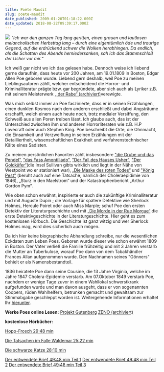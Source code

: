 ```yaml
---
title: Poète Maudit
slug: poete-maudit
date_published: 2009-01-20T01:18:22.000Z
date_updated: 2018-08-22T09:39:17.000Z
---
```


![](//images.zeno.org/Literatur/I/250-326/poe000.jpg)
*"Ich war den ganzen Tag lang geritten, einen grauen und lautlosen melancholischen Herbsttag lang – durch eine eigentümlich öde und traurige Gegend, auf die erdrückend schwer die Wolken herabhingen. Da endlich, als die Schatten des Abends herniedersanken, sah ich das Stammschloß der Usher vor mir.“*

Ich weiß gar nicht wo ich das gelesen habe. Dennoch weise ich liebend gerne daraufhin, dass heute vor  200 Jahren, am  19.01.1809 in Boston, Edgar Allen Poe  geboren wurde.  Liebend gern deshalb, weil Poe zu meinen Lieblingsautoren zählt, welcher entscheidend die Horror- und Kriminalliteratur prägte bzw. gar begründete, aber sich auch als Lyriker  z.B. mit seinem Meisterwerk [„ der Rabe“ (archiviert)](http://web.archive.org/web/20130108223519/http://www.zeno.org:80/Literatur/M/Poe,%20Edgar%20Allan/Gedichte/Der%20Rabe)verewigte.

Was mich selbst immer an Poe faszinierte,  dass er in seinen Erzählungen, einen  dunklen Kosmos nach dem anderen erschließt und  dabei Angsträume erschafft, welch einem auch heute noch, trotz medialer Versiffung, den Schweiß aus allen Poren treiben lässt. Ich glaube auch, das ist der Unterschied zwischen ihm und anderen Horrorliteraten wie z.B.  H.P Lovecraft oder auch Stephen King. Poe beschreibt die Orte, die Ohnmacht, die Einsamkeit und Verzweiflung in seinen Erzählungen mit der Detailliertheit, wissenschaftlichen Exaktheit und verfahrenstechnischer Kälte eines Sadisten.

Zu meinen persönlichen Favoriten zählt insbesondere ["die Grube und das Pendel"](http://www.zeno.org/Literatur/M/Poe,+Edgar+Allan/Erzählungen/Wassergrube+und+Pendel), ["das Fass Amontillado"](http://www.zeno.org/Literatur/M/Poe,+Edgar+Allan/Erzählungen/Das+Faß+Amontillado), ["Der Fall des Hauses Usher"](http://www.zeno.org/Literatur/M/Poe,+Edgar+Allan/Erzählungen/Der+Untergang+des+Hauses+Usher), ["Der Goldkäfer“](http://gutenberg.spiegel.de/?id=5&amp;xid=4206&amp;kapitel=1)(die Insel Sullivan gibts wirklich und liegt in der Nähe von Westpoint wo er stationiert war), [„Die Maske des roten Todes“](http://www.zeno.org/Literatur/M/Poe,+Edgar+Allan/Erzählungen/Die+Maske+des+roten+Todes) und ["König Pest"](http://www.zeno.org/Literatur/M/Poe,+Edgar+Allan/Erzählungen/König+Pest) (beruht auch auf eine Tatsache, nämlich der Choleraepidimie von 1846), „Sturz in den Maelstrom“ und der Katastrophenbericht „Arthur Gordon Pym“.

Wie oben schon erwähnt, inspirierte er auch die zukünftige Kriminalliteratur und mit Auguste Dupin ; die Vorlage für spätere Detektive wie Sherlock Holmes, Hercule Poiret oder auch Miss Marple; schuf Poe den ersten Detektiv der Literaturgeschichte und mit [„Die Morde in der Rue Morgue“](http://www.zeno.org/Literatur/M/Poe,+Edgar+Allan/Erzählungen/Der+Doppelmord+in+der+Rue+Morgue) die erste Detektivgeschichte in der Literaturgeschichte.  Hier geht es zum kostenlosen Hörbuch. Die Geschichte ist ganz witzig und wer Sherlock Holmes mag, wird dies sicherlich auch mögen.

Da ich hier keine biographische Abhandlung schreibe, nur die wesentlichen Eckdaten zum Leben Poes. Geboren wurde dieser wie schon erwähnt 1809  in Boston. Der Vater verließ die Familie frühzeitig und mit 3 Jahren verstarb die Mutter an Tuberkulose, worauf Poe dann von dem Tabakhändler Frances Allan aufgenommen wurde. Den Nachnamen seines "Gönners" behielt er als Namensbestandteil.

1836 heiratete Poe dann seine Cousine, die 13 Jahre Virginia, welche im Jahre 1847 Cholera-Epidemie verstarb. Am  07.Oktober 1849 verstarb Poe, nachdem  er  wenige Tage zuvor in einem Wahllokal schwerstkrank aufgefunden wurde und man davon ausgeht, dass  er von sogenannten Coopers, rüden Wahlhelfern, betrunken gemacht und gewaltsam zur Stimmabgabe geschleppt worden ist. Weitergehende Informationen erhaltet Ihr [hierunter](http://de.wikipedia.org/wiki/Edgar_Allan_Poe).

**Werke Poes online Lesen:**
[Projekt Gutenberg](http://gutenberg.spiegel.de/index.php?id=19&amp;autorid=465&amp;autor_vorname=+Edgar+Allan&amp;autor_nachname=Poe&amp;cHash=b31bbae2c6)
[ZENO (archiviert)](http://web.archive.org/web/20080122010007/http://www.zeno.org:80/Literatur/M/Poe,%20Edgar%20Allan)

**kostenlose Hörbücher:**

[Hopp-Frosch 29:48 min](http://www.hoergeschenk.de/audio/poe/poe_frosch.mp3)

[Die Tatsachen im Falle Waldemar 25:22 min](http://www.hoergeschenk.de/audio/poe/poe_waldemar.mp3)

[Die schwarze Katze 28:10 min](http://www.hoergeschenk.de/audio/poe/poe_katze.mp3)

[Der entwendete Brief 49:48 min  Teil 1](http://www.hoergeschenk.de/audio/poe/poe_brief_1.mp3)
[Der entwendete Brief 49:48 min  Teil 2](http://www.hoergeschenk.de/audio/poe/poe_brief_2.mp3)
[Der entwendete Brief 49:48 min  Teil 3](http://www.hoergeschenk.de/audio/poe/poe_brief_3.mp3)
